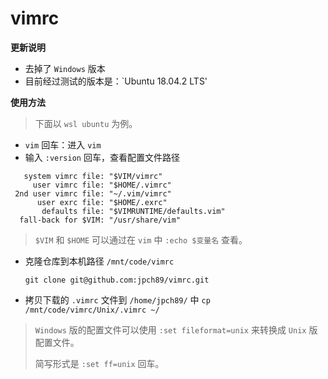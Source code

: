 # vimrc

**更新说明**
- 去掉了 `Windows` 版本
- 目前经过测试的版本是：`Ubuntu 18.04.2 LTS'

**使用方法**

> 下面以 `wsl ubuntu` 为例。

- `vim` 回车：进入 `vim`
- 输入 `:version` 回车，查看配置文件路径
```
   system vimrc file: "$VIM/vimrc"
     user vimrc file: "$HOME/.vimrc"
 2nd user vimrc file: "~/.vim/vimrc"
      user exrc file: "$HOME/.exrc"
       defaults file: "$VIMRUNTIME/defaults.vim"
  fall-back for $VIM: "/usr/share/vim"
```

> `$VIM` 和 `$HOME` 可以通过在 `vim` 中 `:echo $变量名` 查看。

- 克隆仓库到本机路径 `/mnt/code/vimrc`

  `git clone git@github.com:jpch89/vimrc.git`

- 拷贝下载的 `.vimrc` 文件到 `/home/jpch89/` 中
  `cp /mnt/code/vimrc/Unix/.vimrc ~/`



> `Windows` 版的配置文件可以使用 `:set fileformat=unix` 来转换成 `Unix` 版配置文件。
>
> 简写形式是 `:set ff=unix` 回车。

